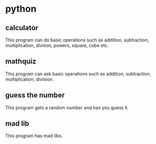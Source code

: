 # python

## calculator
This program can do basic operations such as addition, subtraction, multiplication, divison, powers, square, cube etc.
## mathquiz
This program can ask basic operations such as addition, subtraction, multiplication, division.
## guess the number
This program gets a random number and has you guess it.
## mad lib
This program has mad libs.